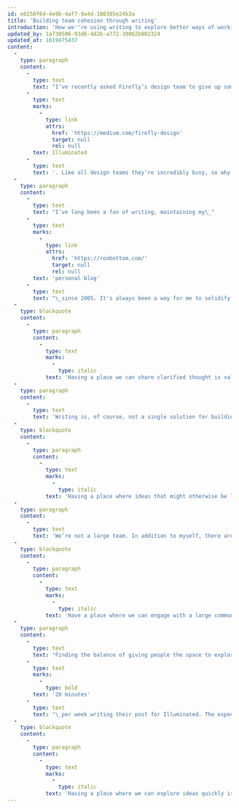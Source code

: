 ```yaml
---
id: e8258f64-4e9b-4af7-9a4d-188385e24b3a
title: 'Building team cohesion through writing'
introduction: 'How we''re using writing to explore better ways of working'
updated_by: 1a730506-93d6-4d2b-a772-38062b802324
updated_at: 1619475437
content:
  -
    type: paragraph
    content:
      -
        type: text
        text: "I’ve recently asked Firefly’s design team to give up some of their precious time in pursuit of writing short articles on\_"
      -
        type: text
        marks:
          -
            type: link
            attrs:
              href: 'https://medium.com/firefly-design'
              target: null
              rel: null
        text: Illuminated
      -
        type: text
        text: '. Like all design teams they’re incredibly busy, so why add another distraction in the pursuit of something that — on the face of it—isn’t of strategic importance?'
  -
    type: paragraph
    content:
      -
        type: text
        text: "I’ve long been a fan of writing, maintaining my\_"
      -
        type: text
        marks:
          -
            type: link
            attrs:
              href: 'https://roobottom.com/'
              target: null
              rel: null
        text: 'personal blog'
      -
        type: text
        text: "\_since 2005. It's always been a way for me to solidify my thinking: I’ll often be better able to communicate an idea via the written word than I can verbally. I’d argue this is the same for most people. Spend time crafting an article about an idea and what that idea actually becomes clear."
  -
    type: blockquote
    content:
      -
        type: paragraph
        content:
          -
            type: text
            marks:
              -
                type: italic
            text: 'Having a place we can share clarified thought is valuable'
  -
    type: paragraph
    content:
      -
        type: text
        text: 'Writing is, of course, not a single solution for building cohesion but it does tie in very nicely with some of the other things we regularly do as a team. Each Friday afternoon we down tools and come together for the Design Team Catch-up. This gives us an opportunity to share with the whole team what we’ve been working on, and others to give feedback. You hear a lot of really interesting off-the-cuff remarks in this meeting: Little nuggets of gold that sound interesting but are never explored further because of time constraints.'
  -
    type: blockquote
    content:
      -
        type: paragraph
        content:
          -
            type: text
            marks:
              -
                type: italic
            text: 'Having a place where ideas that might otherwise be lost can explored is valuable.'
  -
    type: paragraph
    content:
      -
        type: text
        text: 'We’re not a large team. In addition to myself, there are three others. Even though these are extremely smart people, a team this small starved of any outside contact might start to form its own echo chamber. Luckily, that’s not the case. Everyone lives and breathes design so is inspired by countless other sources every day. We’re involved in our local design communities, attending events whenever we can. Illuminated is just another channel for sharing ideas: For building links with the wider community.'
  -
    type: blockquote
    content:
      -
        type: paragraph
        content:
          -
            type: text
            marks:
              -
                type: italic
            text: 'Have a place where we can engage with a large community of designers is valuable.'
  -
    type: paragraph
    content:
      -
        type: text
        text: "Finding the balance of giving people the space to explore an idea and not putting too much burden on them in terms of time commitment is tricky. That’s why we’re experimenting with short posts. Meaning that everyone is expected to spend a maximum of\_"
      -
        type: text
        marks:
          -
            type: bold
        text: '20 minutes'
      -
        type: text
        text: "\_per week writing their post for Illuminated. The expectation is that the posts are designed to start the conversation. Perfection is not the aim."
  -
    type: blockquote
    content:
      -
        type: paragraph
        content:
          -
            type: text
            marks:
              -
                type: italic
            text: 'Having a place where we can explore ideas quickly is valuable.'
---
```

